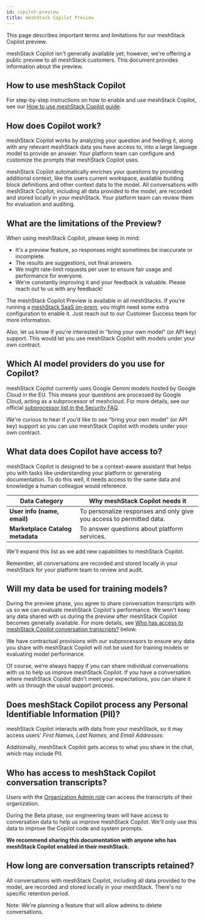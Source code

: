 ```yaml
---
id: copilot-preview
title: meshStack Copilot Preview
---
```


This page describes important terms and limitations for our meshStack Copilot preview.

meshStack Copilot isn't generally available yet; however, we're offering a public preview to all meshStack customers. This document provides information about the preview.

## How to use meshStack Copilot

For step-by-step instructions on how to enable and use meshStack Copilot, see our [How to use meshStack Copilot guide](meshstack.how-to.copilot).

## How does Copilot work?

meshStack Copilot works by analyzing your question and feeding it, along with any relevant meshStack data you have access to, into a large language model to provide an answer. Your platform team can configure and customize the prompts that meshStack Copilot uses.

meshStack Copilot automatically enriches your questions by providing additional context, like the users current workspace, available building block definitions and other context data to the model. All conversations with meshStack Copilot, including all data provided to the model, are recorded and stored locally in your meshStack. Your platform team can review them for evaluation and auditing.

## What are the limitations of the Preview?

When using meshStack Copilot, please keep in mind:

- It's a preview feature, so responses might sometimes be inaccurate or incomplete.
- The results are suggestions, not final answers.
- We might rate-limit requests per user to ensure fair usage and performance for everyone.
- We're constantly improving it and your feedback is valuable. Please reach out to us with any feedback!

The meshStack Copilot Preview is available in all meshStacks. If you're running a [meshStack SaaS on-prem](meshstack.managed-service#meshstack-saas-on-prem), you might need some extra configuration to enable it. Just reach out to our Customer Success team for more information.

Also, let us know if you're interested in "bring your own model" (or API key) support. This would let you use meshStack Copilot with models under your own contract.

## Which AI model providers do you use for Copilot?

meshStack Copilot currently uses Google Gemini models hosted by Google Cloud in the EU. This means your questions are processed by Google Cloud, acting as a subprocessor of meshcloud. For more details, see our official [subprocessor list in the Security FAQ](faq#subprocessors).

We're curious to hear if you’d like to see “bring your own model” (or API key) support so you can use meshStack Copilot with models under your own contract.

## What data does Copilot have access to?

meshStack Copilot is designed to be a context-aware assistant that helps you with tasks like understanding your platform or generating documentation. To do this well, it needs access to the same data and knowledge a human colleague would reference.

| **Data Category** | **Why meshStack Copilot needs it** |
| -- | -- |
| **User info (name, email)** | To personalize responses and only give you access to permitted data. |
| **Marketplace Catalog metadata** | To answer questions about platform services. |

We'll expand this list as we add new capabilities to meshStack Copilot.

Remember, all conversations are recorded and stored locally in your meshStack for your platform team to review and audit.

## Will my data be used for training models?

During the preview phase, you agree to share conversation transcripts with us so we can evaluate meshStack Copilot's performance. We won't keep any data shared with us during the preview after meshStack Copilot becomes generally available. For more details, see [Who has access to meshStack Copilot conversation transcripts?](#who-has-access-to-meshstack-copilot-conversation-transcripts) below.

We have contractual provisions with our subprocessors to ensure any data you share with meshStack Copilot will not be used for training models or evaluating model performance.

Of course, we’re always happy if you can share individual conversations with us to help us improve meshStack Copilot. If you have a conversation where meshStack Copilot didn't meet your expectations, you can share it with us through the usual support process.

## Does meshStack Copilot process any Personal Identifiable Information (PII)?

meshStack Copilot interacts with data from your meshStack, so it may access users' *First Names*, *Last Names*, and *Email Addresses*.

Additionally, meshStack Copilot gets access to what you share in the chat, which may include PII.

## Who has access to meshStack Copilot conversation transcripts?

Users with the [Organization Admin role](https://docs.meshcloud.io/docs/administration.index.html) can access the transcripts of their organization.

During the Beta phase, our engineering team will have access to conversation data to help us improve meshStack Copilot. We'll only use this data to improve the Copilot code and system prompts.

**We recommend sharing this documentation with anyone who has meshStack Copilot enabled in their meshStack.**

## How long are conversation transcripts retained?

All conversations with meshStack Copilot, including all data provided to the model, are recorded and stored locally in your meshStack. There's no specific retention period.

Note: We're planning a feature that will allow admins to delete conversations.
